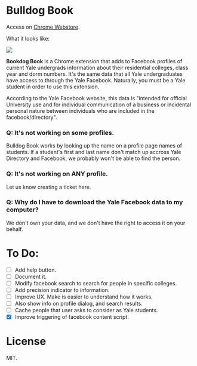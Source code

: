 
# Bulldog Book

Access on [Chrome Webstore](https://chrome.google.com/webstore/detail/bulldog-facebook/jnfmcjindkjnjmapjemigfinkhgieoik).

What it looks like:

![](http://i.imgur.com/6FxDRNS.png)

**Bookdog Book** is a Chrome extension that adds to Facebook profiles of
current Yale undergrads information about their residential colleges, class
year and dorm numbers. It's the same data that all Yale undergraduates have
access to through the Yale Facebook. Naturally, you must be a Yale student
in order to use this extension.

According to the Yale Facebook website, this data is "intended for official
University use and for individual communication of a business or incidental
personal nature between individuals who are included in the facebook/directory".

### Q: It's not working on some profiles.

Bulldog Book works by looking up the name on a profile page names of students.
If a student's first and last name don't match up accross Yale Directory and
Facebook, we probably won't be able to find the person.

### Q: It's not working on ANY profile.

Let us know creating a ticket here.

### Q: Why do I have to download the Yale Facebook data to my computer?

We don't own your data, and we don't have the right to access it on your behalf.

# To Do:
- [ ] Add help button.
- [ ] Document it.
- [ ] Modify facebook search to search for people in specific colleges.
- [ ] Add precision indicator to information.
- [ ] Improve UX. Make is easier to understand how it works.
- [ ] Also show info on profile dialog, and search results.
- [ ] Cache people that user asks to consider as Yale students.
- [x] Improve triggering of facebook content script.

# License

MIT.
